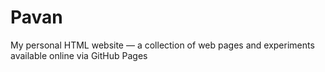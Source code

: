 # Pavan
My personal HTML website — a collection of web pages and experiments available online via GitHub Pages
